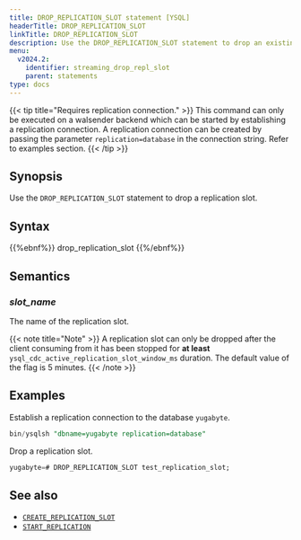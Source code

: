 ```yaml
---
title: DROP_REPLICATION_SLOT statement [YSQL]
headerTitle: DROP_REPLICATION_SLOT
linkTitle: DROP_REPLICATION_SLOT
description: Use the DROP_REPLICATION_SLOT statement to drop an existing replication slot.
menu:
  v2024.2:
    identifier: streaming_drop_repl_slot
    parent: statements
type: docs
---
```


{{< tip title="Requires replication connection." >}}
This command can only be executed on a walsender backend which can be started by establishing a replication connection. A replication connection can be created by passing the parameter `replication=database` in the connection string. Refer to examples section.
{{< /tip >}}

## Synopsis

Use the `DROP_REPLICATION_SLOT` statement to drop a replication slot.

## Syntax

{{%ebnf%}}
  drop_replication_slot
{{%/ebnf%}}

## Semantics

### *slot_name*

The name of the replication slot.

{{< note title="Note" >}}
A replication slot can only be dropped after the client consuming from it has been stopped for **at least** `ysql_cdc_active_replication_slot_window_ms` duration. The default value of the flag is 5 minutes.
{{< /note >}}

## Examples

Establish a replication connection to the database `yugabyte`.

```sql
bin/ysqlsh "dbname=yugabyte replication=database"
```

Drop a replication slot.

```sql
yugabyte=# DROP_REPLICATION_SLOT test_replication_slot;
```

## See also

- [`CREATE_REPLICATION_SLOT`](../streaming_create_repl_slot)
- [`START_REPLICATION`](../streaming_start_replication)
